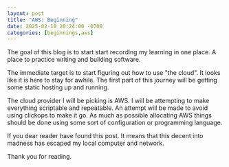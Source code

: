 ```yaml
---
layout: post
title: "AWS: Beginning"
date: 2025-02-10 20:24:00 -0700
categories: [beginnings,aws]
---
```


The goal of this blog is to start start recording my learning in one place. A place to practice writing and building software.

The immediate target is to start figuring out how to use "the cloud". It looks like it is here to stay for awhile. The first part of this journey will be getting some static hosting up and running.

The cloud provider I will be picking is AWS. I will be attempting to make everything scriptable and repeatable. An attempt will be made to avoid using clickops to make it go. As much as possible allocating AWS things should be done using some sort of configuration or programming language. 

If you dear reader have found this post. It means that this decent into madness has escaped my local computer and network.

Thank you for reading.